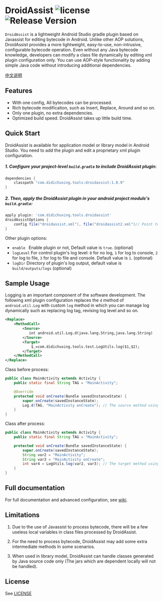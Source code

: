 # DroidAssist ![license](http://img.shields.io/badge/license-Apache2.0-brightgreen.svg?style=flat) ![Release Version](https://img.shields.io/badge/release-1.0.9-blue.svg)

`DroidAssist` is a lightweight Android Studio gradle plugin based on Javassist for editing bytecode in Android. Unlike other AOP solutions, DroidAssist provides a more lightweight, easy-to-use, non-intrusive, configurable bytecode operation. Even without any Java bytecode knowledge, developers can modify a class file dynamically by editing xml plugin configuration only. You can use AOP-style functionality by adding simple Java code without introducing additional dependencies.

[中文说明](README_CN.md)

## Features

* With one config, All bytecodes can be processed.
* Rich bytecode modification, such as Insert, Replace, Around and so on.
* Only one plugin, no extra dependencies.
* Optimized build speed. DroidAssist takes up little build time.

## Quick Start

DroidAssist is available for application model or library model in Android Studio. You need to add the plugin and edit a proprietary xml plugin configuration.

##### 1. Configure your project-level  `build.gradle`  to include DroidAssist plugin:

```groovy
dependencies {
    classpath "com.didichuxing.tools:droidassist:1.0.9"
}
```

##### 2. Then, apply the DroidAssist plugin in your android project module's  `build.gradle`:

```groovy
apply plugin: 'com.didichuxing.tools.droidassist'
droidAssistOptions {
    config file("droidassist.xml"), file("droidassist2.xml")// Point to the DroidAssist config files. (required)
}
```

Other plugin options:

* `enable `  Enable plugin or not, Default value is `true`. (optional)
* `logLevel` For control plugin's log level: `0` for no log, `1` for log to console, `2` for log to file, `3` for log to file and console. Default value is `1`. (optional)
* `logDir` Directory of plugin's log output, default value is `build/outputs/logs`  (optional)


## Sample Usage

Logging is an important component of the software development. The following xml plugin configuration replaces the `d` method of `android.util.Log`  with custom `log` method in which you can manage log dynamically such as replacing log tag, revising log level and so on.

```xml
<Replace>
    <MethodCall>
        <Source>
           int android.util.Log.d(java.lang.String,java.lang.String)
        </Source>
        <Target>
            $_=com.didichuxing.tools.test.LogUtils.log($1,$2);
        </Target>
    </MethodCall>
</Replace>
```

Class before process:

```java
public class MainActivity extends Activity {
    public static final String TAG = "MainActivity";

    @Override
    protected void onCreate(Bundle savedInstanceState) {
        super.onCreate(savedInstanceState);
        Log.d(TAG, "MainActivity onCreate"); // The source method using android.util.Log(..)
    }
}
```

Class after process:

```java
public class MainActivity extends Activity {
    public static final String TAG = "MainActivity";

    protected void onCreate(Bundle savedInstanceState) {
        super.onCreate(savedInstanceState);
        String var2 = "MainActivity";
	    String var3 = "MainActivity onCreate";
        int var4 = LogUtils.log(var2, var3); // The target method using custom log method.
    }
}
```

## Full documentation
For full documentation and advanced configuration, see [wiki](docs/wiki.md).

## Limitations

1. Due to the use of Javassist to process bytecode, there will be a few useless local variables in class files processed by DroidAssist.

2. For the need to  process bytecode, DroidAssist may add some extra intermediate methods In some scenarios.

3. When used in library model, DroidAssist can handle classes generated by Java source code only (The jars which are dependent locally will not be handled).


## License
See [LICENSE](LICENSE)
